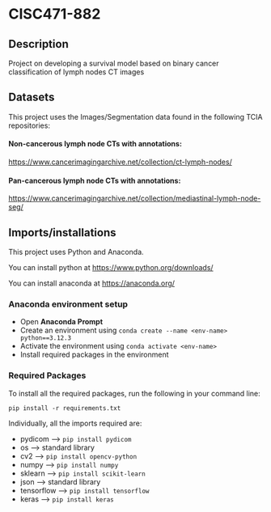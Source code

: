 # CISC471-882
## Description
Project on developing a survival model based on binary cancer classification of lymph nodes CT images

## Datasets 
This project uses the Images/Segmentation data found in the following TCIA repositories:

#### Non-cancerous lymph node CTs with annotations:
https://www.cancerimagingarchive.net/collection/ct-lymph-nodes/

#### Pan-cancerous lymph node CTs with annotations:
https://www.cancerimagingarchive.net/collection/mediastinal-lymph-node-seg/

## Imports/installations
This project uses Python and Anaconda.

You can install python at https://www.python.org/downloads/

You can install anaconda at https://anaconda.org/

### Anaconda environment setup
* Open **Anaconda Prompt**
* Create an environment using ```conda create --name <env-name> python==3.12.3``` 
* Activate the environment using ```conda activate <env-name>``` 
* Install required packages in the environment

### Required Packages
To install all the required packages, run the following in your command line:

```
pip install -r requirements.txt
```

Individually, all the imports required are:

* pydicom --> ```pip install pydicom```
* os --> standard library
* cv2 --> ```pip install opencv-python```
* numpy --> ```pip install numpy```
* sklearn --> ```pip install scikit-learn```
* json --> standard library
* tensorflow --> ```pip install tensorflow```
* keras --> ```pip install keras```
